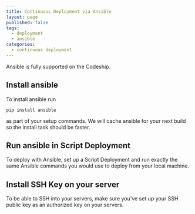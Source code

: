 ```yaml
---
title: Continuous Deployment via Ansible
layout: page
published: false
tags:
  - deployment
  - ansible
categories:
  - continuous deployment
---
```

Ansible is fully supported on the Codeship.

## Install ansible
To install ansible run

~~~shell
pip install ansible
~~~

as part of your setup commands. We will cache ansible for your next build so the install task should be faster.

## Run ansible in Script Deployment
To deploy with Ansible, set up a Script Deployment and run exactly the same Ansible commands you would use to deploy from your local machine.

## Install SSH Key on your server
To be able to SSH into your servers, make sure you've set up your SSH public key as an authorized key on your servers.
